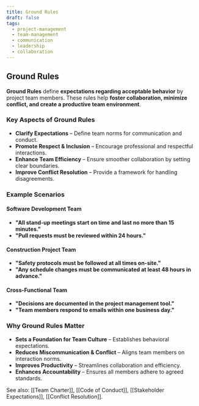 ```yaml
---
title: Ground Rules
draft: false
tags:
  - project-management
  - team-management
  - communication
  - leadership
  - collaboration
---
```


## **Ground Rules**
**Ground Rules** define **expectations regarding acceptable behavior** by project team members. These rules help **foster collaboration, minimize conflict, and create a productive team environment**.

### **Key Aspects of Ground Rules**
- **Clarify Expectations** – Define team norms for communication and conduct.
- **Promote Respect & Inclusion** – Encourage professional and respectful interactions.
- **Enhance Team Efficiency** – Ensure smoother collaboration by setting clear boundaries.
- **Improve Conflict Resolution** – Provide a framework for handling disagreements.

### **Example Scenarios**

#### **Software Development Team**
- **"All stand-up meetings start on time and last no more than 15 minutes."**
- **"Pull requests must be reviewed within 24 hours."**

#### **Construction Project Team**
- **"Safety protocols must be followed at all times on-site."**
- **"Any schedule changes must be communicated at least 48 hours in advance."**

#### **Cross-Functional Team**
- **"Decisions are documented in the project management tool."**
- **"Team members respond to emails within one business day."**

### **Why Ground Rules Matter**
- **Sets a Foundation for Team Culture** – Establishes behavioral expectations.
- **Reduces Miscommunication & Conflict** – Aligns team members on interaction norms.
- **Improves Productivity** – Streamlines collaboration and efficiency.
- **Enhances Accountability** – Ensures all members adhere to agreed standards.

See also: [[Team Charter]], [[Code of Conduct]], [[Stakeholder Expectations]], [[Conflict Resolution]].
